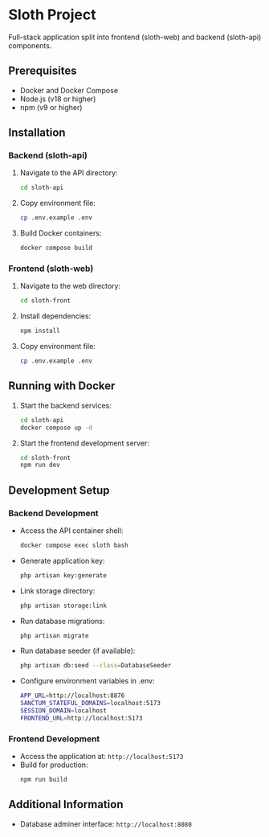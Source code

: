 # Sloth Project

Full-stack application split into frontend (sloth-web) and backend (sloth-api) components.

## Prerequisites

- Docker and Docker Compose
- Node.js (v18 or higher)
- npm (v9 or higher)

## Installation

### Backend (sloth-api)

1. Navigate to the API directory:
   ```bash
   cd sloth-api
   ```

2. Copy environment file:
   ```bash
   cp .env.example .env
   ```

3. Build Docker containers:
   ```bash
   docker compose build
   ```

### Frontend (sloth-web)

1. Navigate to the web directory:
   ```bash
   cd sloth-front
   ```

2. Install dependencies:
   ```bash
   npm install
   ```

3. Copy environment file:
   ```bash
   cp .env.example .env
   ```

## Running with Docker

1. Start the backend services:
   ```bash
   cd sloth-api
   docker compose up -d
   ```

2. Start the frontend development server:
   ```bash
   cd sloth-front
   npm run dev
   ```

## Development Setup

### Backend Development

- Access the API container shell:
  ```bash
  docker compose exec sloth bash
  ```

- Generate application key:
  ```bash
  php artisan key:generate
  ```

- Link storage directory:
  ```bash
  php artisan storage:link
  ```

- Run database migrations:
  ```bash
  php artisan migrate
  ```

- Run database seeder (if available):
  ```bash
  php artisan db:seed --class=DatabaseSeeder
  ```

- Configure environment variables in .env:
  ```bash
  APP_URL=http://localhost:8876
  SANCTUM_STATEFUL_DOMAINS=localhost:5173
  SESSION_DOMAIN=localhost
  FRONTEND_URL=http://localhost:5173
  ```

### Frontend Development

- Access the application at: `http://localhost:5173`
- Build for production:
  ```bash
  npm run build
  ```

## Additional Information

- Database adminer interface: `http://localhost:8080`
